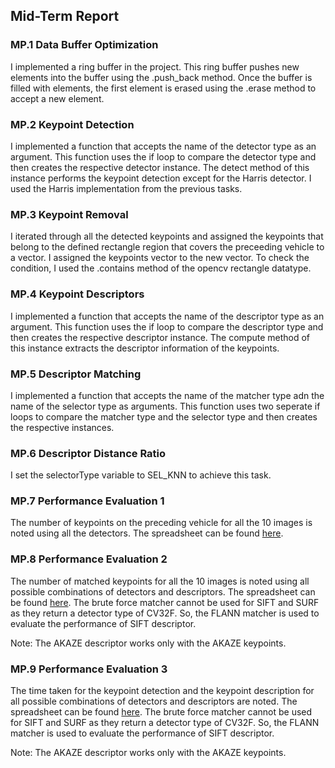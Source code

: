 ## Mid-Term Report

### MP.1 Data Buffer Optimization
I implemented a ring buffer in the project. This ring buffer pushes new elements into the buffer using the .push_back method. Once the buffer is filled with elements, the first element is erased using the .erase method to accept a new element.

### MP.2 Keypoint Detection
I implemented a function that accepts the name of the detector type as an argument. This function uses the if loop to compare the detector type and then creates the respective detector instance. The detect method of this instance performs the keypoint detection except for the Harris detector. I used the Harris implementation from the previous tasks.

### MP.3 Keypoint Removal
I iterated through all the detected keypoints and assigned the keypoints that belong to the defined rectangle region that covers the preceeding vehicle to a vector. I assigned the keypoints vector to the new vector. To check the condition, I used the .contains method of the opencv rectangle datatype.

### MP.4 Keypoint Descriptors
I implemented a function that accepts the name of the descriptor type as an argument. This function uses the if loop to compare the descriptor type and then creates the respective descriptor instance. The compute method of this instance extracts the descriptor information of the keypoints.

### MP.5 Descriptor Matching
I implemented a function that accepts the name of the matcher type adn the name of the selector type as arguments. This function uses two seperate if loops to compare the matcher type and the selector type and then creates the respective instances.

### MP.6 Descriptor Distance Ratio
I set the selectorType variable to SEL_KNN to achieve this task.

### MP.7 Performance Evaluation 1
The number of keypoints on the preceding vehicle for all the 10 images is noted using all the detectors. The spreadsheet can be found [here](https://docs.google.com/spreadsheets/d/15qEtsSWv-XniI4dRZ2-61Og1NYlPFjXcrW8nvQn6bCE/edit?usp=sharing).

### MP.8 Performance Evaluation 2
The number of matched keypoints for all the 10 images is noted using all possible combinations of detectors and descriptors. The spreadsheet can be found [here](https://docs.google.com/spreadsheets/d/1KYlkYlA_ZU0UDF6EnyGotkld0H7ZZLEd35ISgXYXDEY/edit?usp=sharing). The brute force matcher cannot be used for SIFT and SURF as they return a detector type of CV32F. So, the FLANN matcher is used to evaluate the performance of SIFT descriptor.

Note: The AKAZE descriptor works only with the AKAZE keypoints.

### MP.9 Performance Evaluation 3
The time taken for the keypoint detection and the keypoint description for all possible combinations of detectors and descriptors are noted. The spreadsheet can be found [here](https://docs.google.com/spreadsheets/d/18-SBzx40RkORlJZxLgujBo-0tTDJEQNIy9swjK9hjMA/edit?usp=sharing). The brute force matcher cannot be used for SIFT and SURF as they return a detector type of CV32F. So, the FLANN matcher is used to evaluate the performance of SIFT descriptor.

Note: The AKAZE descriptor works only with the AKAZE keypoints.
